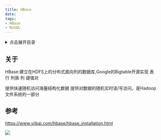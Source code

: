```yaml
---
title: HBase
date:
tags:
- HBase
- NoSQL
---
```

<details>
<summary>点击展开目录</summary>
<!-- TOC -->

- [关于](#关于)
- [参考](#参考)

<!-- /TOC -->
</details>

## 关于

HBase:建立在HDFS上的分布式面向列的数据库,Google的Bigtable开源实现
表 行 列族 列 键值对

提供快速随机访问海量结构化数据
提供对数据的随机实时读/写访问，是Hadoop文件系统的一部分



## 参考

https://www.yiibai.com/hbase/hbase_installation.html


[![](https://static.segmentfault.com/v-5b1df2a7/global/img/creativecommons-cc.svg)](https://creativecommons.org/licenses/by-nc-nd/4.0/)